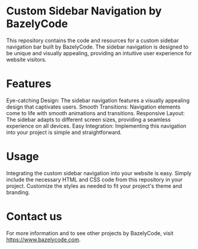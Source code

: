 #  Custom Sidebar Navigation by BazelyCode
This repository contains the code and resources for a custom sidebar navigation bar built by BazelyCode. The sidebar navigation is designed to be unique and visually appealing, providing an intuitive user experience for website visitors.

#  Features
Eye-catching Design: The sidebar navigation features a visually appealing design that captivates users.
Smooth Transitions: Navigation elements come to life with smooth animations and transitions.
Responsive Layout: The sidebar adapts to different screen sizes, providing a seamless experience on all devices.
Easy Integration: Implementing this navigation into your project is simple and straightforward.

#  Usage
Integrating the custom sidebar navigation into your website is easy. Simply include the necessary HTML and CSS code from this repository in your project. Customize the styles as needed to fit your project's theme and branding.

#  Contact us
For more information and to see other projects by BazelyCode, visit https://www.bazelycode.com.







